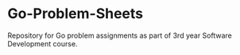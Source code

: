 # Go-Problem-Sheets
Repository for Go problem assignments as part of 3rd year Software Development course.
